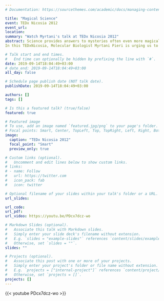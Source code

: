 ```yaml
---
# Documentation: https://sourcethemes.com/academic/docs/managing-content/

title: "Magical Science"
event: TEDx Nicosia 2012
event_url: 
location:
summary: "Watch Myrtani's talk at TEDx Nicosia 2012"
abstract: Science provides answers to mysteries often even more magical than the mysteries themselves! Life has found a way to try and understand itself and the Universe: us, human beings! Our world is full of mysteries. We are a mystery. Science is the way to try to understand the mysteries of the world and our existence. So let's do it! 
In this TEDxNicosia, Molecular Biologist Myrtani Pieri is urging us to delve deep into the molecular mechanisms that characterize our existence only to be faced with hidden beauty, remarkable magic, love and care at the molecular level. Science provides answers to mysteries often even more magical than the mysteries themselves! 

# Talk start and end times.
#   End time can optionally be hidden by prefixing the line with `#`.
date: 2019-09-14T18:04:49+03:00
# date_end: 2019-09-14T18:04:49+03:00
all_day: false

# Schedule page publish date (NOT talk date).
publishDate: 2019-09-14T18:04:49+03:00

authors: []
tags: []

# Is this a featured talk? (true/false)
featured: true

# Featured image
# To use, add an image named `featured.jpg/png` to your page's folder. 
# Focal points: Smart, Center, TopLeft, Top, TopRight, Left, Right, BottomLeft, Bottom, BottomRight.
image: 
  caption: "TEDx Nicosia 2012"
  focal_point: "Smart"
  preview_only: true

# Custom links (optional).
#   Uncomment and edit lines below to show custom links.
# links:
# - name: Follow
#   url: https://twitter.com
#   icon_pack: fab
#   icon: twitter

# Optional filename of your slides within your talk's folder or a URL.
url_slides:

url_code: 
url_pdf:
url_video: https://youtu.be/PDcx7dcz-wo

# Markdown Slides (optional).
#   Associate this talk with Markdown slides.
#   Simply enter your slide deck's filename without extension.
#   E.g. `slides = "example-slides"` references `content/slides/example-slides.md`.
#   Otherwise, set `slides = ""`.
slides: ""

# Projects (optional).
#   Associate this post with one or more of your projects.
#   Simply enter your project's folder or file name without extension.
#   E.g. `projects = ["internal-project"]` references `content/project/deep-learning/index.md`.
#   Otherwise, set `projects = []`.
projects: []
---
```


{{< youtube PDcx7dcz-wo >}}